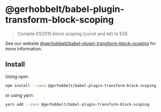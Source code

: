 # @gerhobbelt/babel-plugin-transform-block-scoping

> Compile ES2015 block scoping (const and let) to ES5

See our website [@gerhobbelt/babel-plugin-transform-block-scoping](https://new.babeljs.io/docs/en/next/babel-plugin-transform-block-scoping.html) for more information.

## Install

Using npm:

```sh
npm install --save @gerhobbelt/babel-plugin-transform-block-scoping
```

or using yarn:

```sh
yarn add --save @gerhobbelt/babel-plugin-transform-block-scoping
```
